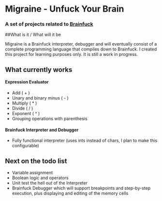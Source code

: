 # Migraine - Unfuck Your Brain

### A set of projects related to [Brainfuck][1]

##What is it / What will it be

Migraine is a Brainfuck interpreter, debugger and will eventually consist of a 
complete programming language that compiles down to Brainfuck. I created this project for 
learning purposes only. It is still a work in progress.

## What currently works

#### Expression Evaluator
- Add ( + )
- Unary and binary minus ( - )
- Multiply ( * )
- Divide ( / )
- Exponent ( ^ )
- Grouping operations with parenthesis

#### Brainfuck Interpreter and Debugger
- Fully functional interpreter (uses ints instead of chars, I plan to make this configurable)

## Next on the todo list

- Variable assignment
- Boolean logic and operators
- Unit test the hell out of the Interpreter
- Brainfuck Debugger which will support breakpoints and step-by-step execution, plus displaying and editing of the memory cells

[1]: http://en.wikipedia.org/wiki/Brainfuck